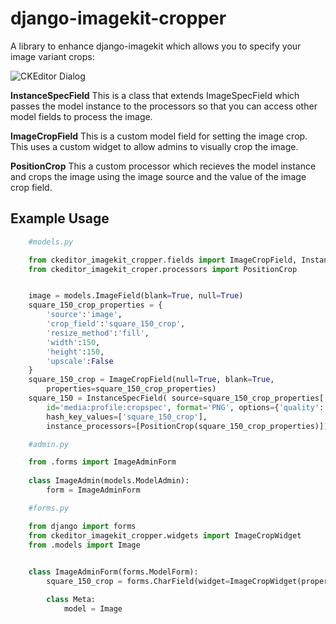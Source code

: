 # django-imagekit-cropper
A library to enhance django-imagekit which allows you to specify your image variant crops:

![CKEditor Dialog](https://raw.github.com/ninapavlich/django-imagekit-cropper/master/docs/screenshots/crop_screenshot.png)

**InstanceSpecField** This is a class that extends ImageSpecField which passes the model instance to 
the processors so that you can access other model fields to process the image.

**ImageCropField** This is a custom model field for setting the image crop. This uses a custom
widget to allow admins to visually crop the image.

**PositionCrop** This a custom processor which recieves the model instance and crops the image
using the image source and the value of the image crop field.


## Example Usage

```python
    #models.py

    from ckeditor_imagekit_cropper.fields import ImageCropField, InstanceSpecField  
    from ckeditor_imagekit_croper.processors import PositionCrop 


    image = models.ImageField(blank=True, null=True)
    square_150_crop_properties = {
        'source':'image',
        'crop_field':'square_150_crop', 
        'resize_method':'fill',
        'width':150,
        'height':150, 
        'upscale':False
    }
    square_150_crop = ImageCropField(null=True, blank=True, 
        properties=square_150_crop_properties)
    square_150 = InstanceSpecField( source=square_150_crop_properties['source'], 
        id='media:profile:cropspec', format='PNG', options={'quality': 85}, 
        hash_key_values=['square_150_crop'],
        instance_processors=[PositionCrop(square_150_crop_properties)])

```  

```python
    #admin.py

    from .forms import ImageAdminForm
    
    class ImageAdmin(models.ModelAdmin):
        form = ImageAdminForm

```        

```python
    #forms.py

    from django import forms
    from ckeditor_imagekit_cropper.widgets import ImageCropWidget    
    from .models import Image

    
    class ImageAdminForm(forms.ModelForm):
        square_150_crop = forms.CharField(widget=ImageCropWidget(properties=Image.square_150_crop_properties))

        class Meta:
            model = Image

``` 



